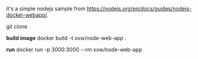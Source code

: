 it's a simple nodejs sample from https://nodejs.org/en/docs/guides/nodejs-docker-webapp/.

git clone 

**build image**
docker build -t xxw/node-web-app .

**run**
docker run -p 3000:3000 --rm  xxw/node-web-app
